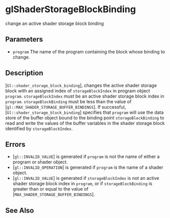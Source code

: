 # glShaderStorageBlockBinding
change an active shader storage block binding

## Parameters
- `program`
  The name of the program containing the block whose binding to change.

## Description
[`Gl::shader_storage_block_binding`], changes the active shader
  storage block with an assigned index of `storageBlockIndex` in program
  object `program`. `storageBlockIndex` must be an active shader storage
  block index in `program`. `storageBlockBinding` must be less than the
  value of [`gl::MAX_SHADER_STORAGE_BUFFER_BINDINGS`]. If successful,
  [`Gl::shader_storage_block_binding`] specifies that `program` will use
  the data store of the buffer object bound to the binding point
  `storageBlockBinding` to read and write the values of the buffer
  variables in the shader storage block identified by
  `storageBlockIndex`.

## Errors
- [`gl::INVALID_VALUE`] is generated if `program` is not the name of
  either a program or shader object.
- [`gl::INVALID_OPERATION`] is generated if `program` is the name of a
  shader object.
- [`gl::INVALID_VALUE`] is generated if `storageBlockIndex` is not an
  active shader storage block index in `program`, or if
  `storageBlockBinding` is greater than or equal to the value of
  [`MAX_SHADER_STORAGE_BUFFER_BINDINGS`].

## See Also
